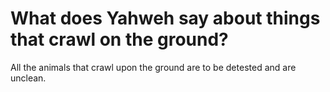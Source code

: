 # What does Yahweh say about things that crawl on the ground?

All the animals that crawl upon the ground are to be detested and are unclean.
